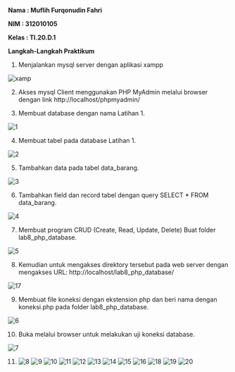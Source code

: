 <b> Nama : Muflih Furqonudin Fahri
<p> NIM  : 312010105
<p> Kelas : TI.20.D.1 
<p> Langkah-Langkah Praktikum </b>

1.  Menjalankan mysql server dengan aplikasi xampp

![xamp](https://user-images.githubusercontent.com/101880025/170482598-a25de7d5-31c1-4782-bdd9-ba245ea4c31a.png)

2.  Akses mysql Client menggunakan PHP MyAdmin melalui browser dengan link http://localhost/phpmyadmin/

3.  Membuat database dengan nama Latihan 1.

![1](https://user-images.githubusercontent.com/101880025/170482678-a6bd616a-1ab4-4945-a31d-bce26de54a69.png)

4.  Membuat tabel pada database Latihan 1.

![2](https://user-images.githubusercontent.com/101880025/170483026-0936dce4-47f7-42b7-b729-b2559c5e64d0.png)

5.  Tambahkan data pada tabel data_barang.

![3](https://user-images.githubusercontent.com/101880025/170483162-8f7c34b5-e4a7-482b-b9ea-dfe6aec5872a.png)

6.  Tambahkan field dan record tabel dengan query SELECT * FROM data_barang.

![4](https://user-images.githubusercontent.com/101880025/170483255-badd1648-8dba-4425-8c05-2c54697b371e.png)

7.  Membuat program CRUD (Create, Read, Update, Delete) Buat folder lab8_php_database.

![5](https://user-images.githubusercontent.com/101880025/170483375-64b51f64-c6ac-4125-9918-f1a26c33bc01.png)

8.  Kemudian untuk mengakses direktory tersebut pada web server dengan mengakses URL: http://localhost/lab8_php_database/

![17](https://user-images.githubusercontent.com/101880025/170483491-ce6063ee-c5e0-48b3-8639-dc1f8359f7ff.png)

9.  Membuat file koneksi dengan ekstension php dan beri nama dengan koneksi.php pada folder lab8_php_database.

![6](https://user-images.githubusercontent.com/101880025/170483680-701bfa4d-3200-43af-be37-758ba4620919.png)

10. Buka melalui browser untuk melakukan uji koneksi database.

![7](https://user-images.githubusercontent.com/101880025/170483838-89c8161b-046f-457f-a017-f1279aa15bbd.png)

11. ![8](https://user-images.githubusercontent.com/101880025/170484083-88af47b5-09fc-4348-99ae-de500271f07e.png)
![9](https://user-images.githubusercontent.com/101880025/170484095-7cd48426-5a01-4faa-8a2a-d14a98789e25.png)
![10](https://user-images.githubusercontent.com/101880025/170484096-51f521c6-ce42-4330-bfc0-129e7603ed53.png)
![11](https://user-images.githubusercontent.com/101880025/170484100-39072cb6-46b0-4c9b-b02c-1f957bd25da0.png)
![12](https://user-images.githubusercontent.com/101880025/170484102-5bec84bf-4e25-4a34-8abd-2c75c4360d05.png)
![13](https://user-images.githubusercontent.com/101880025/170484106-086761be-996a-4e86-9583-c64ef27b28b8.png)
![14](https://user-images.githubusercontent.com/101880025/170484108-79416ff4-caa9-4f3b-a856-a6794a53ac75.png)
![15](https://user-images.githubusercontent.com/101880025/170484111-927b2dd6-8290-418b-bcb5-a8c6b96741c3.png)
![16](https://user-images.githubusercontent.com/101880025/170484114-0a502a6f-08e8-42db-8936-17e5f9128bb9.png)
![18](https://user-images.githubusercontent.com/101880025/170484116-5d2d2a53-af2f-4e3e-acee-ae37adb9260a.png)
![19](https://user-images.githubusercontent.com/101880025/170484120-5cbed041-43e3-4c81-9fbb-cd5fb0198709.png)
![20](https://user-images.githubusercontent.com/101880025/170484124-0cabe7ed-8d1f-4b37-a7cf-7cc712afd7ba.png)

